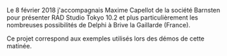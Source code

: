 Le 8 février 2018 j'accompagnais Maxime Capellot de la société Barnsten pour présenter RAD Studio Tokyo 10.2 et plus particulièrement les nombreuses possibilités de Delphi à Brive la Gaillarde (France).

Ce projet correspond aux exemples utilisés lors des démos de cette matinée.
